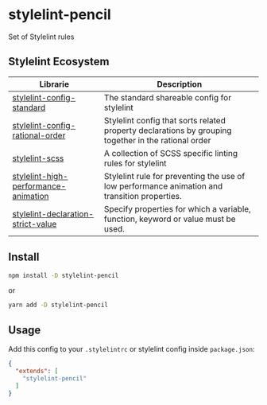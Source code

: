 # stylelint-pencil

Set of Stylelint rules
## Stylelint Ecosystem

<table>
  <thead>
    <tr>
      <th>Librarie</th>
      <th>Description</th>
    </tr>
  </thead>
  <tbody>
    <tr>
      <td>
        <a href="https://github.com/stylelint/stylelint-config-standard">stylelint-config-standard</a>
      </td>
      <td>
        The standard shareable config for stylelint
      </td>
    </tr>
    <tr>
      <td>
        <a href="https://github.com/constverum/stylelint-config-rational-order">
          stylelint-config-rational-order
        </a>
      </td>
      <td>
       Stylelint config that sorts related property declarations by grouping together in the rational order
      </td>
    </tr>
    <tr>
      <td>
        <a href="https://github.com/kristerkari/stylelint-scss">stylelint-scss</a>
      </td>
      <td>
        A collection of SCSS specific linting rules for stylelint
      </td>
    </tr>
    <tr>
      <td>
        <a href="https://github.com/kristerkari/stylelint-high-performance-animation">stylelint-high-performance-animation</a>
      </td>
      <td>
        Stylelint rule for preventing the use of low performance animation and transition properties.
      </td>
    </tr>
    <tr>
      <td>
        <a href="https://github.com/AndyOGo/stylelint-declaration-strict-value">stylelint-declaration-strict-value</a>
      </td>
      <td>
        Specify properties for which a variable, function, keyword or value must be used.
      </td>
    </tr>
  </tbody>
</table>

## Install

```sh
npm install -D stylelint-pencil
```

or

```sh
yarn add -D stylelint-pencil
```

## Usage

Add this config to your `.stylelintrc` or stylelint config inside `package.json`:

```json
{
  "extends": [
    "stylelint-pencil"
  ]
}
```
